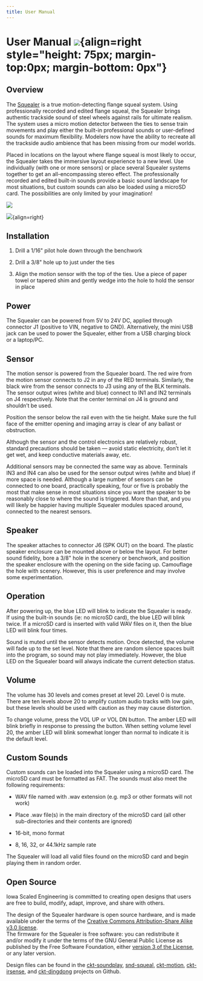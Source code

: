 ```yaml
---
title: User Manual
---
```

# User Manual ![](img/squealer-logo.png){align=right style="height: 75px; margin-top:0px; margin-bottom: 0px"}

## Overview

The [Squealer](https://www.iascaled.com/store/SND-SQUEAL) is a true
motion-detecting flange squeal system.  Using professionally recorded and
edited flange squeal, the Squealer brings authentic trackside sound of steel
wheels against rails for ultimate realism.  The system uses a micro motion
detector between the ties to sense train movements and play either the
built-in professional sounds or user-defined sounds for maximum flexibility. 
Modelers now have the ability to recreate all the trackside audio ambience
that has been missing from our model worlds.

Placed in locations on the layout where flange squeal is most likely to
occur, the Squealer takes the immersive layout experience to a new level. 
Use individually (with one or more sensors) or place several Squealer
systems together to get an all-encompassing stereo effect.  The
professionally recorded and edited built-in sounds provide a basic sound
landscape for most situations, but custom sounds can also be loaded using a
microSD card.  The possibilities are only limited by your imagination!

![](img/install2.png)

![](img/install1.png){align=right}
## Installation

1.  Drill a 1/16" pilot hole down through the benchwork

2.  Drill a 3/8" hole up to just under the ties

3.  Align the motion sensor with the top of the ties.  Use a piece of paper
towel or tapered shim and gently wedge into the hole to hold the sensor in
place

## Power

The Squealer can be powered from 5V to 24V DC, applied through connector J1
(positive to VIN, negative to GND).  Alternatively, the mini USB jack can be
used to power the Squealer, either from a USB charging block or a laptop/PC.

## Sensor

The motion sensor is powered from the Squealer board.  The red wire from the
motion sensor connects to J2 in any of the RED terminals.  Similarly, the
black wire from the sensor connects to J3 using any of the BLK terminals. 
The sensor output wires (white and blue) connect to IN1 and IN2 terminals on
J4 respectively.  Note that the center terminal on J4 is ground and
shouldn’t be used.

Position the sensor below the rail even with the tie height.  Make sure the
full face of the emitter opening and imaging array is clear of any ballast
or obstruction.

Although the sensor and the control electronics are relatively robust,
standard precautions should be taken — avoid static electricity, don’t let
it get wet, and keep conductive materials away, etc.

Additional sensors may be connected the same way as above.  Terminals IN3
and IN4 can also be used for the sensor output wires (white and blue) if
more space is needed.  Although a large number of sensors can be connected
to one board, practically speaking, four or five is probably the most that
make sense in most situations since you want the speaker to be reasonably
close to where the sound is triggered.  More than that, and you will likely
be happier having multiple Squealer modules spaced around, connected to the
nearest sensors.

## Speaker

The speaker attaches to connector J6 (SPK OUT) on the board.  The plastic
speaker enclosure can be mounted above or below the layout.  For better
sound fidelity, bore a 3/8" hole in the scenery or benchwork, and position
the speaker enclosure with the opening on the side facing up.  Camouflage
the hole with scenery.  However, this is user preference and may involve
some experimentation.

## Operation

After powering up, the blue LED will blink to indicate the Squealer is
ready.  If using the built-in sounds (ie: no microSD card), the blue LED
will blink twice.  If a microSD card is inserted with valid WAV files on it,
then the blue LED will blink four times.

Sound is muted until the sensor detects motion.  Once detected, the volume
will fade up to the set level.  Note that there are random silence spaces
built into the program, so sound may not play immediately.  However, the
blue LED on the Squealer board will always indicate the current detection
status.

## Volume

The volume has 30 levels and comes preset at level 20.  Level 0 is mute. 
There are ten levels above 20 to amplify custom audio tracks with low gain,
but these levels should be used with caution as they may cause distortion.

To change volume, press the VOL UP or VOL DN button.  The amber LED will
blink briefly in response to pressing the button.  When setting volume level
20, the amber LED will blink somewhat longer than normal to indicate it is
the default level.

## Custom Sounds

Custom sounds can be loaded into the Squealer using a microSD card.  The
microSD card must be formatted as FAT.  The sounds must also meet the
following requirements:

* WAV file named with .wav extension (e.g. mp3 or other formats will not work)

* Place .wav file(s) in the main directory of the microSD card (all other sub-directories
  and their contents are ignored)

* 16-bit, mono format

* 8, 16, 32, or 44.1kHz sample rate

The Squealer will load all valid files found on the microSD card and begin
playing them in random order.

## Open Source 

Iowa Scaled Engineering is committed to creating open designs that users are free to build, modify,
adapt, improve, and share with others.  

The design of the Squealer hardware is open source hardware, and is made
available under the terms of the 
[Creative Commons Attribution-Share Alike v3.0 license](http://creativecommons.org/licenses/by-sa/3.0/).  
The firmware for the Squealer is free software: you can redistribute
it and/or modify it under the terms of the GNU General Public License as
published by the Free Software Foundation, either [version 3 of the License](https://www.gnu.org/licenses/gpl.html), or any later version.

Design files can be found in the [ckt-soundplay](https://github.com/IowaScaledEngineering/ckt-soundplay), 
[snd-squeal](https://github.com/IowaScaledEngineering/snd-squeal), 
[ckt-motion](https://github.com/IowaScaledEngineering/ckt-motion), 
[ckt-irsense](https://github.com/IowaScaledEngineering/ckt-irsense), 
and [ckt-dingdong](https://github.com/IowaScaledEngineering/ckt-dingdong)
projects on Github.
